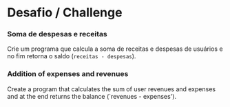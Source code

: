 # Desafio / Challenge

### Soma de despesas e receitas

Crie um programa que calcula a soma de receitas e despesas de usuários e no fim retorna o saldo (`receitas - despesas`).

### Addition of expenses and revenues 

Create a program that calculates the sum of user revenues and expenses and at the end returns the balance (`revenues - expenses').
